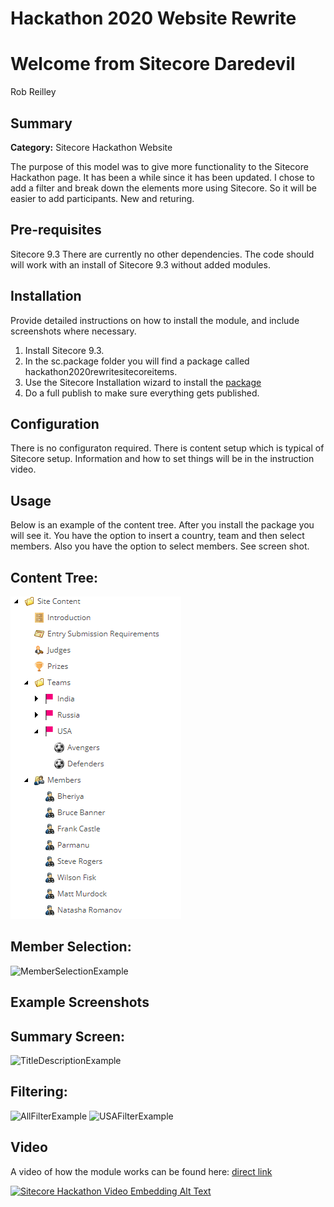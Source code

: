 # Hackathon 2020 Website Rewrite

# Welcome from Sitecore Daredevil

Rob Reilley

## Summary

**Category:** Sitecore Hackathon Website

The purpose of this model was to give more functionality to the Sitecore Hackathon page. It has been a while since it has been updated. I chose to add a filter and break down the elements more using Sitecore. So it will be easier to add participants. New and returing.

## Pre-requisites
Sitecore 9.3
There are currently no other dependencies. The code should will work with an install of Sitecore 9.3 without added modules.

## Installation

Provide detailed instructions on how to install the module, and include screenshots where necessary.
1. Install Sitecore 9.3.
2. In the sc.package folder you will find a package called hackathon2020rewritesitecoreitems.
3. Use the Sitecore Installation wizard to install the [package](sc.package/hackathon2020rewritesitecoreitems.zip)
4. Do a full publish to make sure everything gets published.

## Configuration

There is no configuraton required. There is content setup which is typical of Sitecore setup. Information and how to set things will be in the instruction video.

## Usage

Below is an example of the content tree. After you install the package you will see it. You have the option to insert a country, team and then select members. Also you have the option to select members. See screen shot.

## Content Tree:
![ContentTree](images/ContentTree.png?raw=true "ContentTree")

## Member Selection:
![MemberSelectionExample](/images/MemberSelectionExample.png?raw=true "MemberSelectionExample")

## Example Screenshots

## Summary Screen:
![TitleDescriptionExample](/images/TitleDescriptionExample.png?raw=true "TitleDescriptionExample")

## Filtering:
![AllFilterExample](/images/AllFilterExample.png?raw=true "AllFilterExample")
![USAFilterExample](/images/USAFilterExample.png?raw=true "USAFilterExample")

## Video

A video of how the module works can be found here: [direct link](https://www.youtube.com/watch?v=1J6iUyd8hUo)

[![Sitecore Hackathon Video Embedding Alt Text](/images/superheroesassemble.png?raw=true)](https://www.youtube.com/watch?v=1J6iUyd8hUo)
